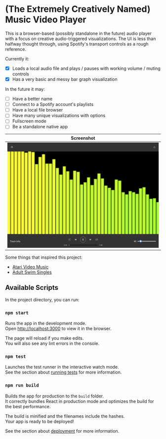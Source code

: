# (The Extremely Creatively Named) Music Video Player

This is a browser-based (possibly standalone in the future) audio player with a focus on creative audio-triggered visualizations. The UI is less than halfway thought through, using Spotify's transport controls as a rough reference.

Currently it:
- [X] Loads a local audio file and plays / pauses with working volume / muting controls
- [X] Has a very basic and messy bar graph visualization

In the future it may:
- [ ] Have a better name
- [ ] Connect to a Spotify account's playlists
- [ ] Have a local file browser
- [ ] Have many unique visualizations with options
- [ ] Fullscreen mode
- [ ] Be a standalone native app

| Screenshot |
| --- |
| ![Screenshot](screenshot.png) |

Some things that inspired this project:
- [Atari Video Music](https://en.wikipedia.org/wiki/Atari_Video_Music)
- [Adult Swim Singles](https://www.adultswim.com/music/singles-2017/61)

## Available Scripts

In the project directory, you can run:

### `npm start`

Runs the app in the development mode.<br>
Open [http://localhost:3000](http://localhost:3000) to view it in the browser.

The page will reload if you make edits.<br>
You will also see any lint errors in the console.

### `npm test`

Launches the test runner in the interactive watch mode.<br>
See the section about [running tests](https://facebook.github.io/create-react-app/docs/running-tests) for more information.

### `npm run build`

Builds the app for production to the `build` folder.<br>
It correctly bundles React in production mode and optimizes the build for the best performance.

The build is minified and the filenames include the hashes.<br>
Your app is ready to be deployed!

See the section about [deployment](https://facebook.github.io/create-react-app/docs/deployment) for more information.
